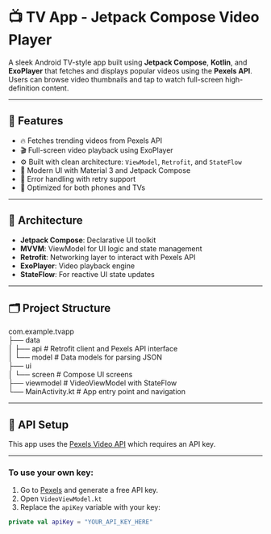 # 📺 TV App - Jetpack Compose Video Player

A sleek Android TV-style app built using **Jetpack Compose**, **Kotlin**, and **ExoPlayer** that fetches and displays popular videos using the **Pexels API**. Users can browse video thumbnails and tap to watch full-screen high-definition content.

---
## 🚀 Features
- 🔥 Fetches trending videos from Pexels API
- 🎬 Full-screen video playback using ExoPlayer
- ⚙️ Built with clean architecture: `ViewModel`, `Retrofit`, and `StateFlow`
- 🎨 Modern UI with Material 3 and Jetpack Compose
- 🔁 Error handling with retry support
- 📱 Optimized for both phones and TVs
---
## 🧱 Architecture
- **Jetpack Compose**: Declarative UI toolkit
- **MVVM**: ViewModel for UI logic and state management
- **Retrofit**: Networking layer to interact with Pexels API
- **ExoPlayer**: Video playback engine
- **StateFlow**: For reactive UI state updates

---
## 🗂️ Project Structure
com.example.tvapp  
├── data  
│ ├── api # Retrofit client and Pexels API interface  
│ └── model # Data models for parsing JSON  
├── ui  
│ └── screen # Compose UI screens  
├── viewmodel # VideoViewModel with StateFlow  
└── MainActivity.kt # App entry point and navigation


---

## 🔑 API Setup

This app uses the [Pexels Video API](https://www.pexels.com/api/documentation/#videos-search) which requires an API key.

---

### To use your own key:
1. Go to [Pexels](https://www.pexels.com/api/) and generate a free API key.
2. Open `VideoViewModel.kt`
3. Replace the `apiKey` variable with your key:

```kotlin
private val apiKey = "YOUR_API_KEY_HERE"